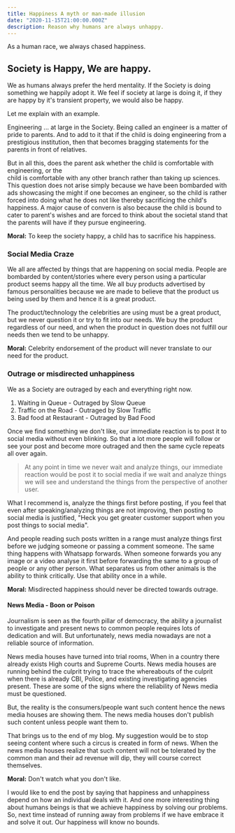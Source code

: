 ```yaml
---
title: Happiness A myth or man-made illusion
date: "2020-11-15T21:00:00.000Z"
description: Reason why humans are always unhappy.
---
```



As a human race, we always chased happiness.

## Society is Happy, We are happy.

We as humans always prefer the herd mentality. If the Society is doing something
we happily adopt it. We feel if society at large is doing it, if they are happy 
by it's transient property, we would also be happy.

Let me explain with an example.

Engineering ... at large in the Society.
Being called an engineer is a matter of pride to parents.
And to add to it that if the child is doing engineering from a prestigious institution, 
then that becomes bragging statements for the parents in front of relatives.

But in all this, does the parent ask whether the child is comfortable with engineering, or the  
child is comfortable with any other branch rather than taking up sciences. This question does not arise
simply because we have been bombarded with ads showcasing the might if one becomes an engineer, so
the child is rather forced into doing what he does not like thereby sacrificing the child's happiness.
A major cause of convern is also because the child is bound to cater to parent's wishes and 
are forced to think about the societal stand that the parents will have if they pursue engineering.

**Moral:** To keep the society happy, a child has to sacrifice his happiness.


### Social Media Craze

We all are affected by things that are happening on social media. People are bombarded 
by content/stories where every person using a particular product seems happy all the time. 
We all buy products advertised by famous personalities because we are made to believe
that the product us being used by them and hence it is a great product.

The product/technology the celebrities are using must be a great product, but we never
question it or try to fit into our needs. We buy the product regardless of our need, and
when the product in question does not fulfill our needs then we tend to be unhappy.

**Moral:** Celebrity endorsement of the product will never translate to our need for the product.

### Outrage or misdirected unhappiness

We as a Society are outraged by each and everything right now.

1.  Waiting in Queue - Outraged by Slow Queue
2.  Traffic on the Road - Outraged by Slow Traffic
3.  Bad food at Restaurant - Outraged by Bad Food

Once we find something we don't like, our immediate reaction is to post
it to social media without even blinking. So that a lot more people
will follow or see your post and become more outraged and then the same
cycle repeats all over again.

> At any point in time we never wait and analyze things, our immediate reaction
> would be post it to social media if we wait and analyze things we will see
> and understand the things from the perspective of another user. 

What I recommend is, analyze the things first before posting, if you feel
that even after speaking/analyzing things are not improving, then posting
to social media is justified, "Heck you get greater customer support when
you post things to social media".

And people reading such posts written in a range must analyze things first before 
we judging someone or passing a comment someone. The same thing happens with Whatsapp 
forwards. When someone forwards you any image or a video analyse it first before forwarding the same
to a group of people or any other person. What separates us from other animals
is the ability to think critically. Use that ability once in a while.

**Moral:** Misdirected happiness should never be directed towards outrage.

#### News Media - Boon or Poison

Journalism is seen as the fourth pillar of democracy, the ability a
journalist to investigate and present news to common people requires lots
of dedication and will. But unfortunately, news media nowadays are not a
reliable source of information.

News media houses have turned into trial rooms, When in a country there already
exists High courts and Supreme Courts. News media houses are running behind the culprit
trying to trace the whereabouts of the culprit when there is already CBI, Police, 
and existing investigating agencies present. These are some of the signs where
the reliability of News media must be questioned.

But, the reality is the consumers/people want such content hence the news media houses 
are showing them. The news media houses don't publish such content unless people want them to.

That brings us to the end of my blog. My suggestion would be to stop seeing 
content where such a circus is created in form of news. When the news media
houses realize that such content will not be tolerated by the common man and their 
ad revenue will dip, they will course correct themselves.

**Moral:** Don't watch what you don't like.

I would like to end the post by saying that happiness and unhappiness depend
on how an individual deals with it. And one more interesting thing about humans
beings is that we achieve happiness by solving our problems. So, next time instead 
of running away from problems if we have embrace it and solve it out. Our happiness will 
know no bounds.